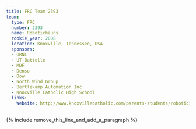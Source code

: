 ```yaml
---
title: FRC Team 2393
team:
  type: FRC
  number: 2393
  name: Robotichauns
  rookie_year: 2008
  location: Knoxville, Tennessee, USA
  sponsors:
  - ORNL
  - UT-Battelle
  - MDF
  - Denso
  - Dow
  - North Wind Group
  - Bertlekamp Automation Inc.
  - Knoxville Catholic High School
  links:
    Website: http://www.knoxvillecatholic.com/parents-students/robotics-team/
---
```


{% include remove_this_line_and_add_a_paragraph %}